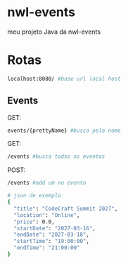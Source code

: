 # nwl-events
meu projeto Java da nwl-events

# Rotas

```bash
localhost:8080/ #base url local host
```

## Events
GET: 
```bash
events/{prettyName} #busca pelo nome
```
GET: 
```bash
/events #busca todos os eventos
```
POST:
```bash
/events #add um no evento

# json de exemplo
{
  "title": "CodeCraft Summit 2027",
  "location": "Online",
  "price": 0.0,
  "startDate": "2027-03-16",
  "endDate": "2027-03-18",
  "startTime": "19:00:00",
  "endTime": "21:00:00"
}
```
